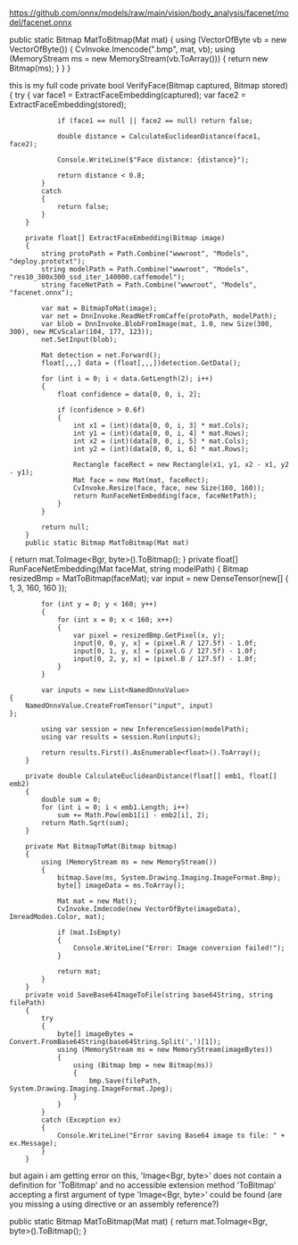 https://github.com/onnx/models/raw/main/vision/body_analysis/facenet/model/facenet.onnx



public static Bitmap MatToBitmap(Mat mat)
{
    using (VectorOfByte vb = new VectorOfByte())
    {
        CvInvoke.Imencode(".bmp", mat, vb);
        using (MemoryStream ms = new MemoryStream(vb.ToArray()))
        {
            return new Bitmap(ms);
        }
    }
}





this is my full code 
  private bool VerifyFace(Bitmap captured, Bitmap stored)
        {
            try
            {
                var face1 = ExtractFaceEmbedding(captured);
                var face2 = ExtractFaceEmbedding(stored);

                if (face1 == null || face2 == null) return false;

                double distance = CalculateEuclideanDistance(face1, face2);

                Console.WriteLine($"Face distance: {distance}");

                return distance < 0.8; 
            }
            catch
            {
                return false;
            }
        }

        private float[] ExtractFaceEmbedding(Bitmap image)
        {
            string protoPath = Path.Combine("wwwroot", "Models", "deploy.prototxt");
            string modelPath = Path.Combine("wwwroot", "Models", "res10_300x300_ssd_iter_140000.caffemodel");
            string faceNetPath = Path.Combine("wwwroot", "Models", "facenet.onnx");

            var mat = BitmapToMat(image);
            var net = DnnInvoke.ReadNetFromCaffe(protoPath, modelPath);
            var blob = DnnInvoke.BlobFromImage(mat, 1.0, new Size(300, 300), new MCvScalar(104, 177, 123));
            net.SetInput(blob);

            Mat detection = net.Forward();
            float[,,,] data = (float[,,,])detection.GetData();

            for (int i = 0; i < data.GetLength(2); i++)
            {
                float confidence = data[0, 0, i, 2];

                if (confidence > 0.6f)
                {
                    int x1 = (int)(data[0, 0, i, 3] * mat.Cols);
                    int y1 = (int)(data[0, 0, i, 4] * mat.Rows);
                    int x2 = (int)(data[0, 0, i, 5] * mat.Cols);
                    int y2 = (int)(data[0, 0, i, 6] * mat.Rows);

                    Rectangle faceRect = new Rectangle(x1, y1, x2 - x1, y2 - y1);
                    Mat face = new Mat(mat, faceRect);
                    CvInvoke.Resize(face, face, new Size(160, 160));
                    return RunFaceNetEmbedding(face, faceNetPath);
                }
            }

            return null;
        }
        public static Bitmap MatToBitmap(Mat mat)
{
    return mat.ToImage<Bgr, byte>().ToBitmap();
}
        private float[] RunFaceNetEmbedding(Mat faceMat, string modelPath)
        {
           Bitmap resizedBmp = MatToBitmap(faceMat);
            var input = new DenseTensor<float>(new[] { 1, 3, 160, 160 });

            for (int y = 0; y < 160; y++)
            {
                for (int x = 0; x < 160; x++)
                {
                    var pixel = resizedBmp.GetPixel(x, y);
                    input[0, 0, y, x] = (pixel.R / 127.5f) - 1.0f;
                    input[0, 1, y, x] = (pixel.G / 127.5f) - 1.0f;
                    input[0, 2, y, x] = (pixel.B / 127.5f) - 1.0f;
                }
            }

            var inputs = new List<NamedOnnxValue>
    {
        NamedOnnxValue.CreateFromTensor("input", input)
    };

            using var session = new InferenceSession(modelPath);
            using var results = session.Run(inputs);

            return results.First().AsEnumerable<float>().ToArray();
        }

        private double CalculateEuclideanDistance(float[] emb1, float[] emb2)
        {
            double sum = 0;
            for (int i = 0; i < emb1.Length; i++)
                sum += Math.Pow(emb1[i] - emb2[i], 2);
            return Math.Sqrt(sum);
        }

        private Mat BitmapToMat(Bitmap bitmap)
        {
            using (MemoryStream ms = new MemoryStream())
            {
                bitmap.Save(ms, System.Drawing.Imaging.ImageFormat.Bmp);
                byte[] imageData = ms.ToArray();

                Mat mat = new Mat();
                CvInvoke.Imdecode(new VectorOfByte(imageData), ImreadModes.Color, mat);

                if (mat.IsEmpty)
                {
                    Console.WriteLine("Error: Image conversion failed!");
                }

                return mat;
            }
        }
        private void SaveBase64ImageToFile(string base64String, string filePath)
        {
            try
            {
                byte[] imageBytes = Convert.FromBase64String(base64String.Split(',')[1]);
                using (MemoryStream ms = new MemoryStream(imageBytes))
                {
                    using (Bitmap bmp = new Bitmap(ms))
                    {
                        bmp.Save(filePath, System.Drawing.Imaging.ImageFormat.Jpeg);
                    }
                }
            }
            catch (Exception ex)
            {
                Console.WriteLine("Error saving Base64 image to file: " + ex.Message);
            }
        }

but again i am getting error  on this, 'Image<Bgr, byte>' does not contain a definition for 'ToBitmap' and no accessible extension method 'ToBitmap' accepting a first argument of type 'Image<Bgr, byte>' could be found (are you missing a using directive or an assembly reference?)	

public static Bitmap MatToBitmap(Mat mat)
{
    return mat.ToImage<Bgr, byte>().ToBitmap();
}
